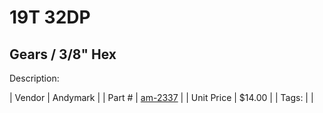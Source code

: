 # 19T 32DP
## Gears / 3/8" Hex
Description: 	 

| Vendor | Andymark | 
| Part # | [am-2337](http://www.andymark.com/product-p/am-2337.htm) | 
| Unit Price | $14.00 | 
| Tags: |  | 
